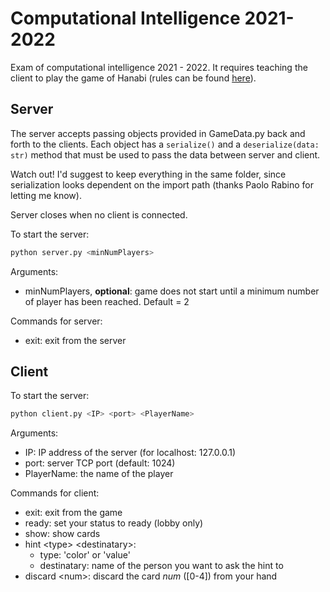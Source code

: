 # Computational Intelligence 2021-2022

Exam of computational intelligence 2021 - 2022. It requires teaching the client to play the game of Hanabi (rules can be found [here](https://www.spillehulen.dk/media/102616/hanabi-card-game-rules.pdf)).

## Server

The server accepts passing objects provided in GameData.py back and forth to the clients.
Each object has a `serialize()` and a `deserialize(data: str)` method that must be used to pass the data between server and client.

Watch out! I'd suggest to keep everything in the same folder, since serialization looks dependent on the import path (thanks Paolo Rabino for letting me know).

Server closes when no client is connected.

To start the server:

```bash
python server.py <minNumPlayers>
```

Arguments:

- minNumPlayers, **optional**: game does not start until a minimum number of player has been reached. Default = 2

Commands for server:

- exit: exit from the server

## Client

To start the server:

```bash
python client.py <IP> <port> <PlayerName>
```

Arguments:

- IP: IP address of the server (for localhost: 127.0.0.1)
- port: server TCP port (default: 1024)
- PlayerName: the name of the player

Commands for client:

- exit: exit from the game
- ready: set your status to ready (lobby only)
- show: show cards
- hint \<type> \<destinatary>:
  - type: 'color' or 'value'
  - destinatary: name of the person you want to ask the hint to
- discard \<num>: discard the card _num_ (\[0-4]) from your hand
